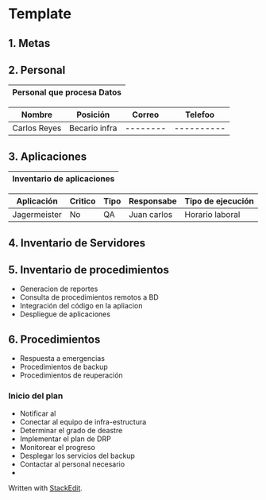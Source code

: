 # Template
## 1.  Metas
## 2. Personal

|Personal que procesa Datos|
|---------------------|

|Nombre | Posición | Correo | Telefoo |
|------|-----------|--------|----------|
|Carlos Reyes| Becario infra|--------|----------|

## 3.  Aplicaciones
| Inventario de aplicaciones | 
|-----------------------------|

|Aplicación|Critico| Tipo| Responsabe|Tipo de ejecución|
|-----|-----|-----|-------|---|
|Jagermeister|No|QA|Juan carlos|Horario laboral |

## 4. Inventario de Servidores

## 5. Inventario de procedimientos 

- Generacion de reportes
- Consulta de procedimientos remotos a BD
-  Integración del código en la apliacion
- Despliegue de aplicaciones 

## 6.  Procedimientos 
- Respuesta a emergencias
- Procedimientos de backup 
- Procedimientos de reuperación

### Inicio del plan
- Notificar al 
- Conectar al equipo de infra-estructura
- Determinar el grado de deastre 
- Implementar el plan de DRP 
- Monitorear el progreso
- Desplegar los servicios del backup
-  Contactar al personal necesario 
- 

 Written with [StackEdit](https://stackedit.io/).
<!--stackedit_data:
eyJoaXN0b3J5IjpbLTUxNzY1MzcyOCwxODQzODU0NDE4LDEyMz
IyNzA5NDYsLTU5MjUzMDc2NCwxMDk0NTYxODEsLTE5NDk3MjYz
MTksMjAyMzQ2NzcxNywtODc1MDM3MjI0LDE2MjI3NTA4ODksNz
MwOTk4MTE2XX0=
-->